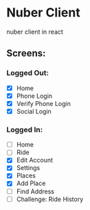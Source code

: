 # Nuber Client

nuber client in react

## Screens:

### Logged Out:

- [x] Home
- [x] Phone Login
- [x] Verify Phone Login
- [x] Social Login

### Logged In:

- [ ] Home
- [ ] Ride
- [x] Edit Account
- [x] Settings
- [x] Places
- [x] Add Place
- [ ] Find Address
- [ ] Challenge: Ride History
